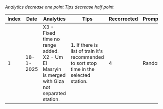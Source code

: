 *Analytics decrease one point*
*Tips decrease half point*


| Index | Date      | Analytics                                                                                        | Tips                                                                                     | Recorrected | PromptsType | HardLevel | FinalScore | PromptVersion                                                     |
| ----- | --------- | ------------------------------------------------------------------------------------------------ | ---------------------------------------------------------------------------------------- | ----------- | ----------- | --------- | ---------- | ----------------------------------------------------------------- |
| 1     | 18-1-2025 | X3 - Fixed time no range added.<br>X2 - Um El Masryin is merged with Giza not separated station. | 1. If there is list of train it's recommended to sort stop time in the selected station. | 4           | Random      | Normal    | 6.5/10     | [System Prompt V18-1-2025](https://github.com/AhmedNasser1010/Train-Tracking-Model-Tests/blob/main/prompt_history/system_prompts/18-1-2025.txt)<br><br>[Few-Shot Prompts V18-1-2025]([prompt_history/few-shot_prompts/18-1-2025.json](https://github.com/AhmedNasser1010/Train-Tracking-Model-Tests/blob/main/prompt_history/few-shot_prompts/18-1-2025.json))<br> |
